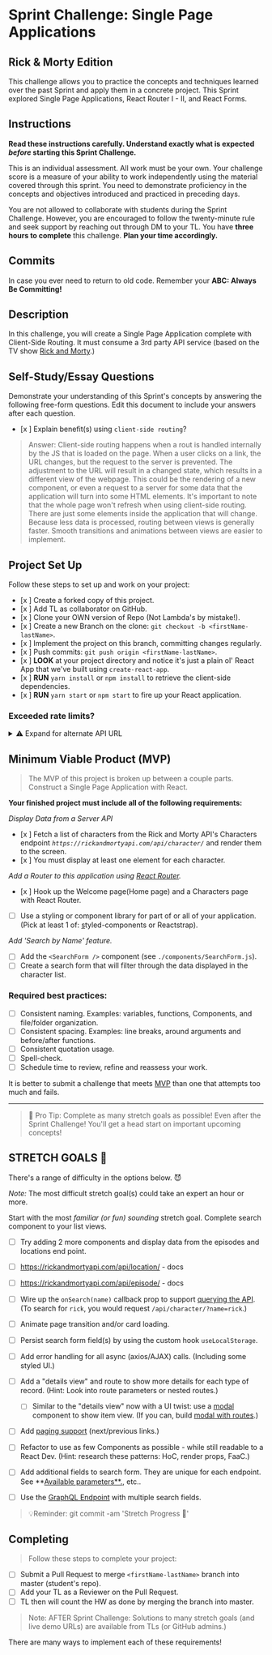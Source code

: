 # Sprint Challenge: Single Page Applications

## Rick & Morty Edition

This challenge allows you to practice the concepts and techniques learned over the past Sprint and apply them in a concrete project. This Sprint explored Single Page Applications, React Router I - II, and React Forms.

## Instructions

**Read these instructions carefully. Understand exactly what is expected _before_ starting this Sprint Challenge.**

This is an individual assessment. All work must be your own. Your challenge score is a measure of your ability to work independently using the material covered through this sprint. You need to demonstrate proficiency in the concepts and objectives introduced and practiced in preceding days.

You are not allowed to collaborate with students during the Sprint Challenge. However, you are encouraged to follow the twenty-minute rule and seek support by reaching out through DM to your TL.
You have **three hours to complete** this challenge. **Plan your time accordingly.**

## Commits

In case you ever need to return to old code. Remember your **ABC: Always Be Committing!**

## Description

In this challenge, you will create a Single Page Application complete with Client-Side Routing. It must consume a 3rd party API service (based on the TV show [Rick and Morty](https://rickandmortyapi.com/documentation).)

## Self-Study/Essay Questions

Demonstrate your understanding of this Sprint's concepts by answering the following free-form questions. Edit this document to include your answers after each question.

-   [x ] Explain benefit(s) using `client-side routing`?

> Answer: Client-side routing happens when a rout is handled internally by the JS that is loaded on the page. When a user clicks on a link, the URL changes, but the request to the server is prevented. The adjustment to the URL will result in a changed state, which results in a different view of the webpage. This could be the rendering of a new component, or even a request to a server for some data that the application will turn into some HTML elements. It's important to note that the whole page won't refresh when using client-side routing. There are just some elements inside the application that will change.
> Because less data is processed, routing between views is generally faster. Smooth transitions and animations between views are easier to implement.

## Project Set Up

Follow these steps to set up and work on your project:

-   [x ] Create a forked copy of this project.
-   [x ] Add TL as collaborator on GitHub.
-   [x ] Clone your OWN version of Repo (Not Lambda's by mistake!).
-   [x ] Create a new Branch on the clone: `git checkout -b <firstName-lastName>`.
-   [x ] Implement the project on this branch, committing changes regularly.
-   [x ] Push commits: `git push origin <firstName-lastName>`.
-   [x ] **LOOK** at your project directory and notice it's just a plain ol' React App that we've built using `create-react-app`.
-   [x ] **RUN** `yarn install` or `npm install` to retrieve the client-side dependencies.
-   [x ] **RUN** `yarn start` or `npm start` to fire up your React application.

### Exceeded rate limits?

<details>
<summary>⚠️ Expand for alternate API URL</summary>

If the [main API service](https://rickandmortyapi.com/documentation) goes down, or you exceed rate limits, try the following URL:

**[Backup URL:](https://rick-api.herokuapp.com/api/)** `https://rick-api.herokuapp.com/api/`

You can still be locked out - watch your [chrome devtools' network panel](https://developers.google.com/web/tools/chrome-devtools/network/reference) to make sure you aren't making too many requests.

</details>

## Minimum Viable Product (MVP)

> The MVP of this project is broken up between a couple parts.
> Construct a Single Page Application with React.

**Your finished project must include all of the following requirements:**

_Display Data from a Server API_

-   [x ] Fetch a list of characters from the Rick and Morty API's Characters endpoint *`https://rickandmortyapi.com/api/character/`* and render them to the screen.
-   [x ] You must display at least one element for each character.

_Add a Router to this application using [React Router](https://reacttraining.com/react-router/web/guides/quick-start)._

-   [x ] Hook up the Welcome page(Home page) and a Characters page with React Router.
-   [ ] Use a styling or component library for part of or all of your application. (Pick at least 1 of: [s](https://react-bootstrap.github.io/)tyled-components or Reactstrap).

_Add 'Search by Name' feature._

-   [ ] Add the `<SearchForm />` component (see `./components/SearchForm.js`).
-   [ ] Create a search form that will filter through the data displayed in the character list.

### **Required best practices:**

-   [ ] Consistent naming. Examples: variables, functions, Components, and file/folder organization.
-   [ ] Consistent spacing. Examples: line breaks, around arguments and before/after functions.
-   [ ] Consistent quotation usage.
-   [ ] Spell-check.
-   [ ] Schedule time to review, refine and reassess your work.

It is better to submit a challenge that meets [MVP](https://en.wikipedia.org/wiki/Minimum_viable_product) than one that attempts too much and fails.

---

> 🚀 Pro Tip: Complete as many stretch goals as possible! Even after the Sprint Challenge! You'll get a head start on important upcoming concepts!

## STRETCH GOALS 💪

There's a range of difficulty in the options below. 😈

_Note:_ The most difficult stretch goal(s) could take an expert an hour or more.

Start with the most _familiar (or fun) sounding_ stretch goal.
Complete search component to your list views.

-   [ ] Try adding 2 more components and display data from the episodes and locations end point.
-   [ ] https://rickandmortyapi.com/api/location/ - docs
-   [ ] https://rickandmortyapi.com/api/episode/ - docs

-   [ ] Wire up the `onSearch(name)` callback prop to support [querying the API](https://rickandmortyapi.com/documentation/#filter-characters). (To search for `rick`, you would request `/api/character/?name=rick`.)
-   [ ] Animate page transition and/or card loading.
-   [ ] Persist search form field(s) by using the custom hook `useLocalStorage`.
-   [ ] Add error handling for all async (axios/AJAX) calls. (Including some styled UI.)
-   [ ] Add a "details view" and route to show more details for each type of record. (Hint: Look into route parameters or nested routes.)
    -   [ ] Similar to the "details view" now with a UI twist: use a [modal](https://react.semantic-ui.com/modules/modal/#variations-size) component to show item view. (If you can, build [modal with routes](https://codesandbox.io/s/react-router-modal-gallery-classes-example-z98l5).)
-   [ ] Add [paging support](https://react.semantic-ui.com/addons/pagination/#types-pagination) (next/previous links.)
-   [ ] Refactor to use as few Components as possible - while still readable to a React Dev. (Hint: research these patterns: HoC, render props, FaaC.)
-   [ ] Add additional fields to search form. They are unique for each endpoint. See **[Available parameters**.](https://rickandmortyapi.com/documentation/#filter-characters), etc..
-   [ ] Use the [GraphQL Endpoint](https://rickandmortyapi.com/documentation/#graphql) with multiple search fields.

> 💡Reminder: git commit -am 'Stretch Progress 💪'

## Completing

> Follow these steps to complete your project:

-   [ ] Submit a Pull Request to merge `<firstName-lastName>` branch into master (student's repo).
-   [ ] Add your TL as a Reviewer on the Pull Request.
-   [ ] TL then will count the HW as done by merging the branch into master.

<!-- TLs: NOTE: use resources to coach, or share over zoom - avoid sharing entire solution folder. Share preview links if available. -->

> Note: AFTER Sprint Challenge: Solutions to many stretch goals (and live demo URLs) are available from TLs (or GitHub admins.)

There are many ways to implement each of these requirements!
